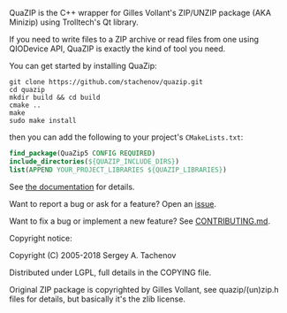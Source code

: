 QuaZIP is the C++ wrapper for Gilles Vollant's ZIP/UNZIP package
(AKA Minizip) using Trolltech's Qt library.

If you need to write files to a ZIP archive or read files from one
using QIODevice API, QuaZIP is exactly the kind of tool you need.

You can get started by installing QuaZip:

```shell
git clone https://github.com/stachenov/quazip.git
cd quazip
mkdir build && cd build
cmake ..
make
sudo make install
```

then you can add the following to your project's `CMakeLists.txt`:

```cmake
find_package(QuaZip5 CONFIG REQUIRED)
include_directories(${QUAZIP_INCLUDE_DIRS})
list(APPEND YOUR_PROJECT_LIBRARIES ${QUAZIP_LIBRARIES})
```

See [the documentation](https://stachenov.github.io/quazip/) for details.

Want to report a bug or ask for a feature? Open an [issue](https://github.com/stachenov/quazip/issues).

Want to fix a bug or implement a new feature? See [CONTRIBUTING.md](CONTRIBUTING.md).

Copyright notice:

Copyright (C) 2005-2018 Sergey A. Tachenov

Distributed under LGPL, full details in the COPYING file.

Original ZIP package is copyrighted by Gilles Vollant, see
quazip/(un)zip.h files for details, but basically it's the zlib license.
